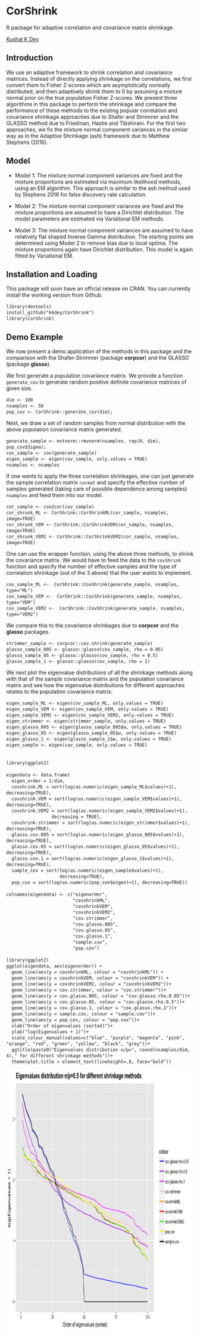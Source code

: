 # CorShrink
R package for adaptive correlation and covariance matrix shrinkage.

[Kushal K Dey](http://kkdey.github.io/)

## Introduction

We use an adaptive framework to shrink correlation and covariance matrices. Instead
of directly applying shrinkage on the correlations, we first convert them to Fisher
Z-scores which are asymptotically normally distributed, and then adaptively shrink them
to 0 by assuming a mixture normal prior on the true population Fisher Z-scores. We present
three algorithms in this package to perform the shrinkage and compare the performance of 
these methods to the existing popular correlation and covariance shrinkage approaches due to 
Shafer and Strimmer and the GLASSO method due to Friedman, Hastie and Tibshirani. For the 
first two approaches, we fix the mixture normal component variances in the similar way
as in the Adaptive Shrinkage (ash) framework due to Matthew Stephens (2016).

## Model

- Model 1: The mixture normal component variances are fixed and the mixture proportions
  are estimated via maximum likelihood methods, using an EM algorithm. This approach is similar 
  to the ash method used by Stephens 2016 for false discovery rate calculation.
  
- Model 2: The mixture normal component variances are fixed and the mixture proportions are      assumed to have a Dirichlet distribution. The model parameters are estimated via Variational   EM methods. 

- Model 3: The mixture normal component variances are assumed to have relatively flat shaped     Inverse Gamma distribution. The starting points are determined using Model 2 to remove bias    due to local optima. The mixture proportions again have Dirichlet distribution. This model is   again fitted by Variational EM. 

## Installation and Loading 

This package will soon have an official release on CRAN. You can currently install the working version from Github.

```
library(devtools)
install_github("kkdey/CorShrink")
library(CorShrink)
```

## Demo Example

We now present a demo application of the methods in this package and the comparison with the Shafer-Strimmer (package **corpcor**) and the GLASSO (package **glasso**).

We first generate a population covariance matrix. We provide a function `generate_cov` to generate random positive definite covariance matrices of given size.

```
dim <- 100
nsamples <- 50
pop_cov <- CorShrink::generate_cov(dim);
```

Next, we draw a set of random samples from normal distribution with the above population covariance matrix generated.

```
generate_sample <- mvtnorm::rmvnorm(nsamples, rep(0, dim), pop_cov$Sigma);
cov_sample <- cov(generate_sample)
eigen_sample <- eigen(cov_sample, only.values = TRUE)
nsamples <- nsamples
```

If one wants to apply the three correlation shrinkages, one can just generate the sample correlation matrix `cormat` and specify the effective number of samples generated (taking care
of possible dependence among samples) `nsamples` and feed them into our model.

```
cor_sample <- cov2cor(cov_sample)
cor_shrunk_ML <- CorShrink::CorShrinkML(cor_sample, nsamples, image=TRUE)
cor_shrunk_VEM <- CorShrink::CorShrinkVEM(cor_sample, nsamples, image=TRUE)
cor_shrunk_VEM2 <- CorShrink::CorShrinkVEM2(cor_sample, nsamples, image=TRUE)
```

One can use the wrapper function, using the above three methods, to shrink the covariance matrix. We would have to feed the data to the `covShrink` function and specify the number of 
effective samples and the type of correlation shrinkage (out of the 3 above) that the user 
wants to implement. 

```
cov_sample_ML <-  CorShrink::CovShrink(generate_sample, nsamples, type="ML")
cov_sample_VEM <-  CorShrink::CovShrink(generate_sample, nsamples, type="VEM")
cov_sample_VEM2 <-  CorShrink::CovShrink(generate_sample, nsamples, type="VEM2")
```

We compare this to the covariance shrinkages due to **corpcor** and the **glasso** packages.

```
strimmer_sample <- corpcor::cov.shrink(generate_sample)
glasso_sample_005 <- glasso::glasso(cov_sample, rho = 0.05)
glasso_sample_05 <- glasso::glasso(cov_sample, rho = 0.5)
glasso_sample_1 <- glasso::glasso(cov_sample, rho = 1)
```

We next plot the eigenvalue distributions of all the shrinkage methods along with that of the
sample covariance matrix and the population covariance matrix and see how the eigenvalue 
distributions for different approaches relates to the population covariance matrix.

```
eigen_sample_ML <- eigen(cov_sample_ML, only.values = TRUE)
eigen_sample_VEM <- eigen(cov_sample_VEM, only.values = TRUE)
eigen_sample_VEM2 <- eigen(cov_sample_VEM2, only.values = TRUE)
eigen_strimmer <- eigen(strimmer_sample, only.values = TRUE)
eigen_glasso_005 <- eigen(glasso_sample_005$w, only.values = TRUE)
eigen_glasso_05 <- eigen(glasso_sample_05$w, only.values = TRUE)
eigen_glasso_1 <- eigen(glasso_sample_1$w, only.values = TRUE)
eigen_sample <- eigen(cov_sample, only.values = TRUE)


library(ggplot2)

eigendata <- data.frame(
  eigen_order = 1:dim,
  covshrink.ML = sort(log(as.numeric(eigen_sample_ML$values)+1),  decreasing=TRUE),
  covshrink.VEM = sort(log(as.numeric(eigen_sample_VEM$values)+1),  decreasing=TRUE),
  covshrink.VEM2 = sort(log(as.numeric(eigen_sample_VEM2$values)+1),
                 decreasing = TRUE),
  covshrink.strimmer = sort(log(as.numeric(eigen_strimmer$values)+1),  decreasing=TRUE),
  glasso.cov.005 = sort(log(as.numeric(eigen_glasso_005$values)+1),  decreasing=TRUE),
  glasso.cov.05 = sort(log(as.numeric(eigen_glasso_05$values)+1),  decreasing=TRUE),
  glasso.cov.1 = sort(log(as.numeric(eigen_glasso_1$values)+1),  decreasing=TRUE),
  sample_cov = sort(log(as.numeric(eigen_sample$values)+1),
                    decreasing=TRUE),
  pop_cov = sort(log(as.numeric(pop_cov$eigen)+1), decreasing=TRUE))

colnames(eigendata) <- c("eigenorder",
                         "covshrinkML",
                         "covshrinkVEM",
                         "covshrinkVEM2",
                         "cov.strimmer",
                         "cov.glasso.005",
                         "cov.glasso.05",
                         "cov.glasso.1",
                         "sample.cov",
                         "pop.cov")

library(ggplot2)
ggplot(eigendata, aes(eigenorder)) +
  geom_line(aes(y = covshrinkML, colour = "covshrinkML")) +
  geom_line(aes(y = covshrinkVEM, colour = "covshrinkVEM")) +
  geom_line(aes(y = covshrinkVEM2, colour = "covshrinkVEM2"))+
  geom_line(aes(y = cov.strimmer, colour = "cov.strimmer"))+
  geom_line(aes(y = cov.glasso.005, colour = "cov.glasso.rho.0.05"))+
  geom_line(aes(y = cov.glasso.05, colour = "cov.glasso.rho.0.5"))+
  geom_line(aes(y = cov.glasso.1, colour = "cov.glasso.rho.1"))+
  geom_line(aes(y = sample.cov, colour = "sample.cov"))+
  geom_line(aes(y = pop.cov, colour = "pop.cov"))+
  xlab("Order of eigenvalues (sorted)")+
  ylab("log(Eigenvalues + 1)")+
  scale_colour_manual(values=c("blue", "purple", "magenta", "pink", "orange", "red", "green", "yellow", "black", "grey"))+
  ggtitle(paste0("Eigenvalues distribution n/p=", round(nsamples/dim, 4)," for different shrinkage methods"))+
  theme(plot.title = element_text(lineheight=.8, face="bold"))
```

<img src="vignettes/eigenvalue_distribution.png" alt="Structure Plot" height="700" width="500">






